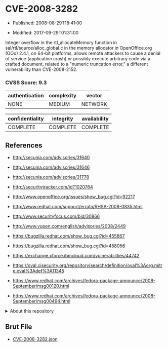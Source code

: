# CVE-2008-3282

- Published: 2008-08-29T18:41:00

- Modified: 2017-09-29T01:31:00

Integer overflow in the rtl_allocateMemory function in sal/rtl/source/alloc_global.c in the memory allocator in OpenOffice.org (OOo) 2.4.1, on 64-bit platforms, allows remote attackers to cause a denial of service (application crash) or possibly execute arbitrary code via a crafted document, related to a "numeric truncation error," a different vulnerability than CVE-2008-2152.

### CVSS Score: **9.3**

| authentication | complexity | vector |
| --- | --- | --- |
| NONE | MEDIUM | NETWORK |

| confidentiality | integrity | availability |
| --- | --- | --- |
| COMPLETE | COMPLETE | COMPLETE |

## References

* http://secunia.com/advisories/31640

* http://secunia.com/advisories/31646

* http://secunia.com/advisories/31778

* http://securitytracker.com/id?1020764

* http://www.openoffice.org/issues/show_bug.cgi?id=92217

* http://www.redhat.com/support/errata/RHSA-2008-0835.html

* http://www.securityfocus.com/bid/30866

* http://www.vupen.com/english/advisories/2008/2449

* https://bugzilla.redhat.com/show_bug.cgi?id=455867

* https://bugzilla.redhat.com/show_bug.cgi?id=458056

* https://exchange.xforce.ibmcloud.com/vulnerabilities/44742

* https://oval.cisecurity.org/repository/search/definition/oval%3Aorg.mitre.oval%3Adef%3A11345

* https://www.redhat.com/archives/fedora-package-announce/2008-September/msg00120.html

* https://www.redhat.com/archives/fedora-package-announce/2008-September/msg00494.html

<details>
<summary>About this repository</summary> 

  This repository is part of the project [Live Hack CVE](https://github.com/Live-Hack-CVE). Main website can be found [www.live-hack.org](https://www.live-hack.org) 
  
  Made by [Sn0wAlice](https://github.com/Sn0wAlice) for the people that care about security and need to have a feed of the latest CVEs. Hope you enjoy it, don't forget to star the repo and follow me on [Twitter](https://twitter.com/Sn0wAlice) and [Github](https://github.com/Sn0wAlice). And that is my [personnal website](https://www.alice-snow.me/)

  - [Home Page](https://github.com/Live-Hack-CVE)
  - [Framework](https://github.com/Live-Hack-CVE/cve-framework)
  - [CVE database](https://github.com/Live-Hack-CVE/full_database)
  - [Changelog](https://github.com/Live-Hack-CVE/Changelog)
</details>

## Brut File

* [CVE-2008-3282.json](https://raw.githubusercontent.com/Live-Hack-CVE/full_database/main/cves/2008/CVE-2008-3282.json)


